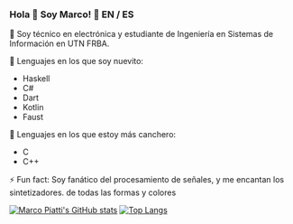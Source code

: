 ### Hola 👋 Soy Marco! 💬 EN / ES

📖 Soy técnico en electrónica y estudiante de Ingeniería en Sistemas de Información en UTN FRBA.

🔰 Lenguajes en los que soy nuevito:
* Haskell
* C#
* Dart
* Kotlin
* Faust

🧰 Lenguajes en los que estoy más canchero:
* C
* C++

⚡ Fun fact: Soy fanático del procesamiento de señales, y me encantan los sintetizadores. de todas las formas y colores

[![Marco Piatti's GitHub stats](https://github-readme-stats.vercel.app/api?username=MarcoPiatti&count_private=true&show_icons=true&theme=swift&hide_rank=true)](https://github.com/anuraghazra/github-readme-stats)
[![Top Langs](https://github-readme-stats.vercel.app/api/top-langs/?username=MarcoPiatti&layout=compact&theme=swift)](https://github.com/anuraghazra/github-readme-stats)
